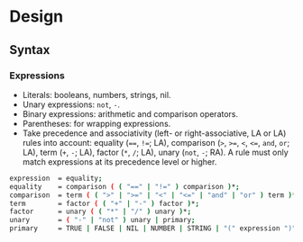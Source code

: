 # Design

## Syntax

### Expressions

* Literals: booleans, numbers, strings, nil.
* Unary expressions: `not`, `-`.
* Binary expressions: arithmetic and comparison operators.
* Parentheses: for wrapping expressions.
* Take precedence and associativity (left- or right-associative, LA or LA) rules into account: equality (`==`, `!=`; LA), comparison (`>`, `>=`, `<`, `<=`, `and`, `or`; LA), term (`+`, `-`; LA), factor (`*`, `/`; LA), unary (`not`, `-`; RA). A rule must only match expressions at its precedence level or higher.

```bash
expression  = equality;
equality    = comparison ( ( "==" | "!=" ) comparison )*;
comparison  = term ( ( ">" | ">=" | "<" | "<=" | "and" | "or" ) term )*;
term        = factor ( ( "+" | "-" ) factor )*;
factor      = unary ( ( "*" | "/" ) unary )*;
unary       = ( "-" | "not" ) unary | primary;
primary     = TRUE | FALSE | NIL | NUMBER | STRING | "(" expression ")";
```
